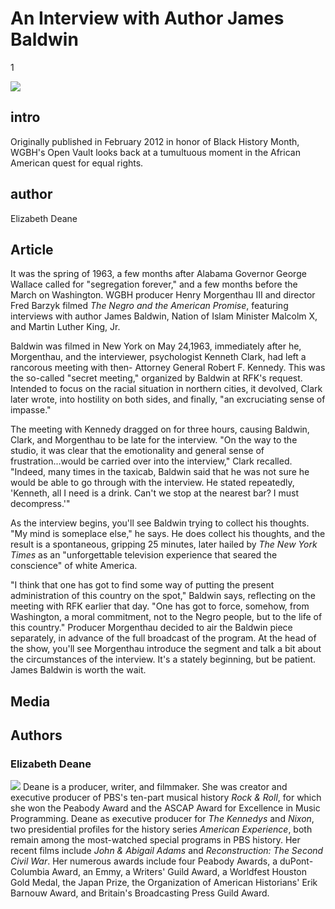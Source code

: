# An Interview with Author James Baldwin

1

![](https://s3.amazonaws.com/openvault.wgbh.org/scholar_exhibits/james_baldwin/james_baldwin_554x340.png)

## intro

Originally published in February 2012 in honor of Black History Month, WGBH's Open Vault looks back at a tumultuous moment in the African American quest for equal rights.

## author

Elizabeth Deane

## Article

It was the spring of 1963, a few months after Alabama Governor George Wallace called for "segregation forever," and a few months before the March on Washington. WGBH producer Henry Morgenthau III and director Fred Barzyk filmed *The Negro and the American Promise*, featuring interviews with author James Baldwin, Nation of Islam Minister Malcolm X, and Martin Luther King, Jr.

Baldwin was filmed in New York on May 24,1963, immediately after he, Morgenthau, and the interviewer, psychologist Kenneth Clark, had left a rancorous meeting with then- Attorney General Robert F. Kennedy. This was the so-called "secret meeting," organized by Baldwin at RFK's request. Intended to focus on the racial situation in northern cities, it devolved, Clark later wrote, into hostility on both sides, and finally, "an excruciating sense of impasse."

The meeting with Kennedy dragged on for three hours, causing Baldwin, Clark, and Morgenthau to be late for the interview. "On the way to the studio, it was clear that the emotionality and general sense of frustration...would be carried over into the interview," Clark recalled. "Indeed, many times in the taxicab, Baldwin said that he was not sure he would be able to go through with the interview. He stated repeatedly, 'Kenneth, all I need is a drink. Can't we stop at the nearest bar? I must decompress.'"

As the interview begins, you'll see Baldwin trying to collect his thoughts. "My mind is someplace else," he says. He does collect his thoughts, and the result is a spontaneous, gripping 25 minutes, later hailed by *The New York Times* as an "unforgettable television experience that seared the conscience" of white America.

"I think that one has got to find some way of putting the present administration of this country on the spot," Baldwin says, reflecting on the meeting with RFK earlier that day. "One has got to force, somehow, from Washington, a moral commitment, not to the Negro people, but to the life of this country." Producer Morgenthau decided to air the Baldwin piece separately, in advance of the full broadcast of the program. At the head of the show, you'll see Morgenthau introduce the segment and talk a bit about the circumstances of the interview. It's a stately beginning, but be patient. James Baldwin is worth the wait.

## Media

[](http://localhost:3000/catalog?f[scholar_exhibits][]=james_baldwin)

## Authors

### Elizabeth Deane

![](https://s3.amazonaws.com/openvault.wgbh.org/scholar_exhibits/headshots/deane_headshot.png)
Deane is a producer, writer, and filmmaker. She was creator and executive producer of PBS's ten-part musical history *Rock & Roll*, for which she won the Peabody Award and the ASCAP Award for Excellence in Music Programming. Deane as executive producer for *The Kennedys* and *Nixon*, two presidential profiles for the history series *American Experience*, both remain among the most-watched special programs in PBS history. Her recent films include *John & Abigail Adams* and *Reconstruction: The Second Civil War*. Her numerous awards include four Peabody Awards, a duPont-Columbia Award, an Emmy, a Writers' Guild Award, a Worldfest Houston Gold Medal, the Japan Prize, the Organization of American Historians' Erik Barnouw Award, and Britain's Broadcasting Press Guild Award.

